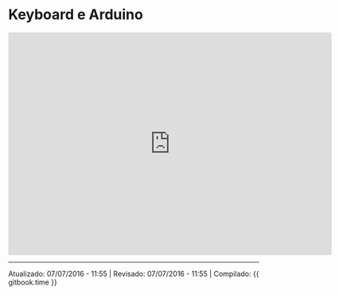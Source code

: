 # Keyboard e Arduino

<iframe frameborder='0' height='448' marginheight='0' marginwidth='0' scrolling='no' src='https://circuits.io/circuits/2255844-hellokeypad-ino/embed#breadboard' width='650'></iframe>

---
Atualizado: 07/07/2016 - 11:55 | Revisado: 07/07/2016 - 11:55 | Compilado: {{ gitbook.time }}
